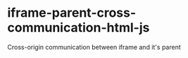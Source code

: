 # iframe-parent-cross-communication-html-js
Cross-origin communication between iframe and it's parent
